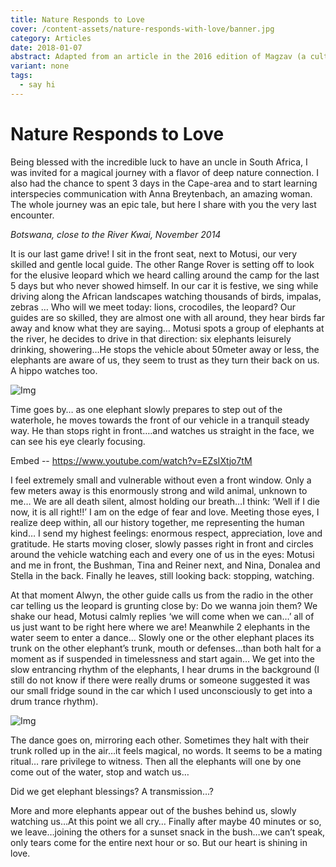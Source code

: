 ```yaml
---
title: Nature Responds to Love
cover: /content-assets/nature-responds-with-love/banner.jpg
category: Articles
date: 2018-01-07
abstract: Adapted from an article in the 2016 edition of Magzav (a cultural magazine in Auroville).
variant: none
tags:
  - say hi
---
```


# Nature Responds to Love

Being blessed with the incredible luck to have an uncle in South Africa, I was invited for a magical journey with a flavor of  deep nature connection.  I also had the chance to spent 3 days in the Cape-area and to start learning interspecies communication with Anna Breytenbach, an amazing woman. The whole journey was an epic tale, but here I share with you the very last encounter.

_Botswana, close to the River Kwai, November 2014_

It is our last game drive!  I sit in the front seat, next to Motusi, our very skilled and gentle local guide. The other Range Rover is setting off to look for the elusive leopard which we heard calling around the camp for the last 5 days but who never showed himself. In our car it is festive, we sing while driving along the African landscapes watching thousands of birds, impalas, zebras … Who will we meet today: lions, crocodiles, the leopard? Our guides are so skilled, they are almost one with all around, they hear birds far away and know what they are saying…  Motusi spots a group of elephants at the river, he decides to drive in that direction: six elephants leisurely drinking, showering…He stops the vehicle about 50meter away or less, the elephants are aware of us, they seem to trust as they turn their back on us. A hippo watches too.

![Img](/content-assets/nature-portraits/img23_600X263.jpg)

Time goes by… as one elephant slowly prepares to step out of the waterhole, he moves towards the front of our vehicle in a tranquil steady way. He than stops right in front….and watches us straight in the face, we can see his eye clearly focusing.

Embed -- https://www.youtube.com/watch?v=EZsIXtjo7tM

I feel extremely small and vulnerable without even a front window. Only a few meters away is this enormously strong and wild animal, unknown to me… We are all death silent, almost holding our breath…I think: ‘Well if I die now, it is all right!!’ I am on the edge of fear and love.  Meeting those eyes, I realize deep within, all our history together, me representing the human kind… I send my highest feelings:  enormous respect, appreciation, love and gratitude.  He starts moving closer, slowly passes right in front and circles around the vehicle watching each and every one of us in the eyes: Motusi and me in front, the Bushman, Tina and Reiner next, and Nina, Donalea and Stella in the back. Finally he leaves, still looking back: stopping, watching.

At that moment Alwyn, the other guide calls us from the radio in the other car telling us the leopard is grunting close by: Do we wanna join them?  We shake our head, Motusi calmly replies ‘we will come when we can…’ all of us just want to be right here where we are! Meanwhile 2 elephants in the water seem to enter a  dance… Slowly one or the other elephant places its trunk on the other elephant’s trunk, mouth or defenses…than both halt for a moment as if suspended in timelessness and start again…  We get into the slow entrancing rhythm of the elephants, I hear drums in the background (I still do not know if there were really drums or someone suggested it was our small fridge sound in the car which I used unconsciously to get into a drum trance rhythm).

![Img](/content-assets/nature-responds-with-love/img01_600X337.jpg)

The dance goes on, mirroring each other. Sometimes they halt with their trunk rolled up in the air…it feels magical, no words. It seems to be a mating ritual… rare privilege to witness. Then all the elephants will one by one come out of the water, stop and watch us…

Did we get elephant blessings? A transmission…? 

More and more elephants appear out of the bushes behind us, slowly watching us…At this point we all cry… Finally after maybe 40 minutes or so, we leave…joining the others for a sunset snack in the bush…we can’t speak, only tears come for the entire next hour or so. But our heart is shining in love.
